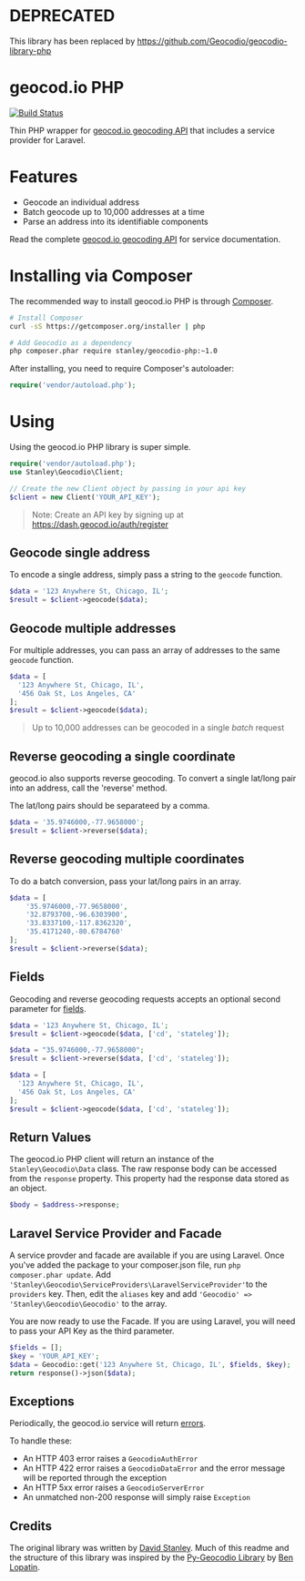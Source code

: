 # DEPRECATED

This library has been replaced by https://github.com/Geocodio/geocodio-library-php

geocod.io PHP
============

[![Build Status](https://travis-ci.org/Geocodio/geocodio-php.png?branch=master)](https://travis-ci.org/Geocodio/geocodio-php)

Thin PHP wrapper for [geocod.io geocoding API](http://geocod.io/docs) that includes a service provider for Laravel.

# Features

* Geocode an individual address
* Batch geocode up to 10,000 addresses at a time
* Parse an address into its identifiable components

Read the complete [geocod.io geocoding API](http://geocod.io/docs) for service documentation.

# Installing via Composer

The recommended way to install geocod.io PHP is through [Composer](http://getcomposer.org).

```bash
# Install Composer
curl -sS https://getcomposer.org/installer | php

# Add Geocodio as a dependency
php composer.phar require stanley/geocodio-php:~1.0
```

After installing, you need to require Composer's autoloader:

```php
require('vendor/autoload.php');
```

# Using

Using the geocod.io PHP library is super simple.
```php
require('vendor/autoload.php');
use Stanley\Geocodio\Client;

// Create the new Client object by passing in your api key
$client = new Client('YOUR_API_KEY');
```

> Note: Create an API key by signing up at https://dash.geocod.io/auth/register

## Geocode single address
To encode a single address, simply pass a string to the `geocode` function.
```php
$data = '123 Anywhere St, Chicago, IL';
$result = $client->geocode($data);
```

## Geocode multiple addresses
For multiple addresses, you can pass an array of addresses to the same `geocode` function.
```php
$data = [
  '123 Anywhere St, Chicago, IL',
  '456 Oak St, Los Angeles, CA'
];
$result = $client->geocode($data);
```

> Up to 10,000 addresses can be geocoded in a single *batch* request

## Reverse geocoding a single coordinate
geocod.io also supports reverse geocoding.  To convert a single lat/long pair into an address, call the 'reverse' method. 

The lat/long pairs should be separateed by a comma.

```php
$data = '35.9746000,-77.9658000';
$result = $client->reverse($data);
```


## Reverse geocoding multiple coordinates
To do a batch conversion, pass your lat/long pairs in an array.
```php
$data = [
    '35.9746000,-77.9658000',
    '32.8793700,-96.6303900',
    '33.8337100,-117.8362320',
    '35.4171240,-80.6784760'
];
$result = $client->reverse($data);
```

## Fields
Geocoding and reverse geocoding requests accepts an optional second parameter for [fields](https://geocod.io/docs/#fields).
```php
$data = '123 Anywhere St, Chicago, IL';
$result = $client->geocode($data, ['cd', 'stateleg']);
```

```php
$data = "35.9746000,-77.9658000";
$result = $client->reverse($data, ['cd', 'stateleg']);
```

```php
$data = [
  '123 Anywhere St, Chicago, IL',
  '456 Oak St, Los Angeles, CA'
];
$result = $client->geocode($data, ['cd', 'stateleg']);
```


## Return Values
The geocod.io PHP client will return an instance of the `Stanley\Geocodio\Data` class.  The raw response body can be accessed from the `response` property. This property had the response data stored as an object.

```php
$body = $address->response;
```

## Laravel Service Provider and Facade
A service provder and facade are available if you are using Laravel.  Once you've added the package to your composer.json file, run `php composer.phar update`. Add `'Stanley\Geocodio\ServiceProviders\LaravelServiceProvider'`to the `providers` key.  Then, edit the `aliases` key and add `'Geocodio' => 'Stanley\Geocodio\Geocodio'` to the array.

You are now ready to use the Facade.  If you are using Laravel, you will need to pass your API Key as the third parameter.
```php
$fields = [];
$key = 'YOUR_API_KEY';
$data = Geocodio::get('123 Anywhere St, Chicago, IL', $fields, $key);
return response()->json($data);
```

## Exceptions

Periodically, the geocod.io service will return [errors](https://geocod.io/docs/#errors).

To handle these:

* An HTTP 403 error raises a `GeocodioAuthError`
* An HTTP 422 error raises a `GeocodioDataError` and the error message will be
  reported through the exception
* An HTTP 5xx error raises a `GeocodioServerError`
* An unmatched non-200 response will simply raise `Exception`

## Credits
The original library was written by [David Stanley](https://github.com/davidstanley01). Much of this readme and the structure of this library was inspired by the [Py-Geocodio Library](https://github.com/bennylope/pygeocodio) by [Ben Lopatin](https://github.com/bennylope).
